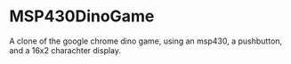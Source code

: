 # MSP430DinoGame
A clone of the google chrome dino game, using an msp430, a pushbutton, and a 16x2 charachter display.
